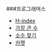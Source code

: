 ###프로그래머스
- [H-index](https://programmers.co.kr/learn/courses/30/lessons/42747)
- [가장 큰 수](https://programmers.co.kr/learn/courses/30/lessons/42746)
- [소수 찾기](https://programmers.co.kr/learn/courses/30/lessons/42839)
- [카펫](https://programmers.co.kr/learn/courses/30/lessons/42842)
